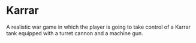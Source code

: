 # Karrar
A realistic war game in which the player is going to take control of a Karrar tank equipped with a turret cannon and a machine gun.
